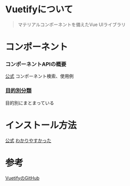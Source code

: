 # Vuetifyについて
>マテリアルコンポーネントを備えたVue UIライブラリ

# コンポーネント
### コンポーネントAPIの概要
[公式](https://vuetifyjs.com/ja/components/api-explorer/)
コンポーネント検索、使用例

### [目的別分類](https://re-engines.com/2019/12/26/vuetify/)
目的別にまとまっている

# インストール方法
[公式](https://vuetifyjs.com/ja/getting-started/quick-start/)
[わかりやすかった](https://reffect.co.jp/vue/vuetify-first-time)

# 参考
[VuetifyのGitHub](https://github.com/vuetifyjs/vuetify)
